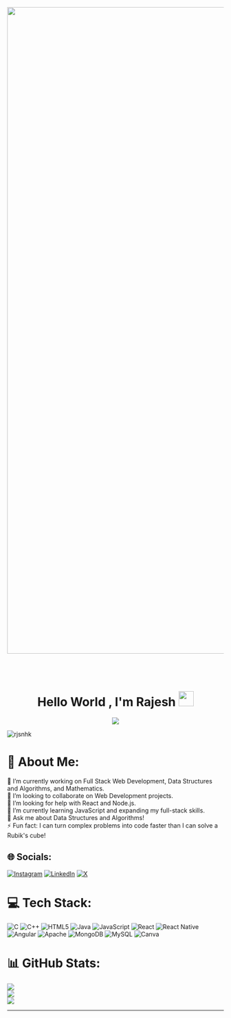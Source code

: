  <img src="https://user-images.githubusercontent.com/74038190/225813708-98b745f2-7d22-48cf-9150-083f1b00d6c9.gif"   width="1500">

   <br><br>
<p align="center">
 
<h1 align="center">Hello World , I'm Rajesh <img src="https://media.giphy.com/media/hvRJCLFzcasrR4ia7z/giphy.gif" width="35"></h1>

<p align="center">
  <a href="https://github.com/DenverCoder1/readme-typing-svg"><img src="https://readme-typing-svg.herokuapp.com?lines=Computer+Science+Student;Passionate+Competitive+Programmer;Web+Developer;Software+Engineer;React%20|DS%20|%20Algorithms%20;Always%20learning%20new%20things;Have+A+Nice+Day+!!!&center=true&width=500&height=50"></a>
</p>

<p align="left"> <img src="https://komarev.com/ghpvc/?username=rjsnhk&label=Profile%20views&color=0e75b6&style=flat" alt="rjsnhk" /> </p>

# 💫 About Me:
🔭 I’m currently working on Full Stack Web Development, Data Structures and Algorithms, and Mathematics. <br>
👯 I’m looking to collaborate on Web Development projects. <br>
🤝 I’m looking for help with React and Node.js. <br>
🌱 I’m currently learning JavaScript and expanding my full-stack skills. <br>
💬 Ask me about Data Structures and Algorithms! <br>
⚡ Fun fact: I can turn complex problems into code faster than I can solve a Rubik's cube!



## 🌐 Socials:
[![Instagram](https://img.shields.io/badge/Instagram-%23E4405F.svg?logo=Instagram&logoColor=white)](https://instagram.com/rjsnhk) [![LinkedIn](https://img.shields.io/badge/LinkedIn-%230077B5.svg?logo=linkedin&logoColor=white)](https://linkedin.com/in/rjsnhk) [![X](https://img.shields.io/badge/X-black.svg?logo=X&logoColor=white)](https://x.com/rjsnhk) 

# 💻 Tech Stack:
![C](https://img.shields.io/badge/c-%2300599C.svg?style=for-the-badge&logo=c&logoColor=white) ![C++](https://img.shields.io/badge/c++-%2300599C.svg?style=for-the-badge&logo=c%2B%2B&logoColor=white) ![HTML5](https://img.shields.io/badge/html5-%23E34F26.svg?style=for-the-badge&logo=html5&logoColor=white) ![Java](https://img.shields.io/badge/java-%23ED8B00.svg?style=for-the-badge&logo=openjdk&logoColor=white) ![JavaScript](https://img.shields.io/badge/javascript-%23323330.svg?style=for-the-badge&logo=javascript&logoColor=%23F7DF1E) ![React](https://img.shields.io/badge/react-%2320232a.svg?style=for-the-badge&logo=react&logoColor=%2361DAFB) ![React Native](https://img.shields.io/badge/react_native-%2320232a.svg?style=for-the-badge&logo=react&logoColor=%2361DAFB) ![Angular](https://img.shields.io/badge/angular-%23DD0031.svg?style=for-the-badge&logo=angular&logoColor=white) ![Apache](https://img.shields.io/badge/apache-%23D42029.svg?style=for-the-badge&logo=apache&logoColor=white) ![MongoDB](https://img.shields.io/badge/MongoDB-%234ea94b.svg?style=for-the-badge&logo=mongodb&logoColor=white) ![MySQL](https://img.shields.io/badge/mysql-4479A1.svg?style=for-the-badge&logo=mysql&logoColor=white) ![Canva](https://img.shields.io/badge/Canva-%2300C4CC.svg?style=for-the-badge&logo=Canva&logoColor=white)
# 📊 GitHub Stats:
![](https://github-readme-stats.vercel.app/api?username=rjsnhk&theme=dark&hide_border=false&include_all_commits=false&count_private=false)<br/>
![](https://github-readme-streak-stats.herokuapp.com/?user=rjsnhk&theme=dark&hide_border=false)<br/>
![](https://github-readme-stats.vercel.app/api/top-langs/?username=rjsnhk&theme=dark&hide_border=false&include_all_commits=false&count_private=false&layout=compact)

---



